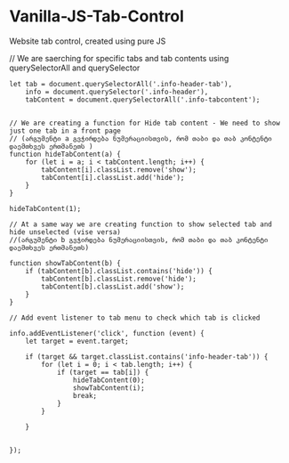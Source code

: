 # Vanilla-JS-Tab-Control
Website tab control, created using pure JS


// We are saerching for specific tabs and tab contents using querySelectorAll and querySelector

    let tab = document.querySelectorAll('.info-header-tab'),
        info = document.querySelector('.info-header'),
        tabContent = document.querySelectorAll('.info-tabcontent');


    // We are creating a function for Hide tab content - We need to show just one tab in a front page  
    // (არგუმენტი a გვჭირდება ნუმერაციისთვის, რომ თაბი და თაბ კონტენტი დაემთხვეს ერთმანეთს ) 
    function hideTabContent(a) {
        for (let i = a; i < tabContent.length; i++) {
            tabContent[i].classList.remove('show');
            tabContent[i].classList.add('hide');
        }
    }

    hideTabContent(1);

    // At a same way we are creating function to show selected tab and hide unselected (vise versa)
    //(არგუმენტი b გვჭირდება ნუმერაციისთვის, რომ თაბი და თაბ კონტენტი დაემთხვეს ერთმანეთს) 

    function showTabContent(b) {
        if (tabContent[b].classList.contains('hide')) {
            tabContent[b].classList.remove('hide');
            tabContent[b].classList.add('show');
        }
    }

    // Add event listener to tab menu to check which tab is clicked

    info.addEventListener('click', function (event) {
        let target = event.target;

        if (target && target.classList.contains('info-header-tab')) {
            for (let i = 0; i < tab.length; i++) {
                if (target == tab[i]) {
                    hideTabContent(0);
                    showTabContent(i);
                    break;
                }
            }

        }


    });
